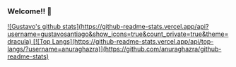 ### Welcome!! 👋

<a href="https://github.com/anuraghazra/github-readme-stats">  
  ![Gustavo's github stats](https://github-readme-stats.vercel.app/api?username=gustavosantiago&show_icons=true&count_private=true&theme=dracula)
</a>

<a href="https://github.com/anuraghazra/convoychat">
  [![Top Langs](https://github-readme-stats.vercel.app/api/top-langs/?username=anuraghazra)](https://github.com/anuraghazra/github-readme-stats)
</a>
